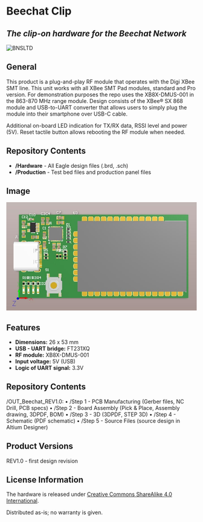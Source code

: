 # Beechat Clip
## _The clip-on hardware for the Beechat Network_

![BNSLTD](https://beechat.network/wp-content/uploads/2021/02/powered-by-1.png)

General
-------------------

This product is a plug-and-play RF module that operates with the Digi XBee SMT line. This unit works with all XBee SMT Pad modules, standard and Pro version. For demonstration purposes the repo uses the XB8X-DMUS-001 in the 863-870 MHz range module. Design consists of the XBee® SX 868 module and USB-to-UART converter that allows users to simply plug the module into their smartphone over USB-C cable.

Additional on-board LED indication for TX/RX data, RSSI level and power (5V). Reset tactile button allows rebooting the RF module when needed.  

Repository Contents
-------------------

* **/Hardware** - All Eagle design files (.brd, .sch)
* **/Production** - Test bed files and production panel files

Image
-------------------
![image](https://github.com/BeechatNetworkSystemsLtd/Beechat-Clip/raw/main/beechat-clip.jpg)

Features
-------------------

* **Dimensions:** 26 x 53 mm
* **USB - UART bridge:** FT231XQ
* **RF module:** XB8X-DMUS-001
* **Input voltage:** 5V (USB)
* **Logic of UART signal:** 3.3V

Repository Contents
-------------------

/OUT_Beechat_REV1.0:
    • /Step 1 - PCB Manufacturing  (Gerber files, NC Drill, PCB specs)
    • /Step 2 - Board Assembly (Pick & Place, Assembly drawing, 3DPDF, BOM)
    • /Step 3 - 3D (3DPDF, STEP 3D)
    • /Step 4 - Schematic (PDF schematic)
    • /Step 5 - Source Files (source design in Altium Designer)

Product Versions
-------------------

REV1.0 - first design revision


License Information
-------------------
The hardware is released under [Creative Commons ShareAlike 4.0 International](https://creativecommons.org/licenses/by-sa/4.0/).

Distributed as-is; no warranty is given.

